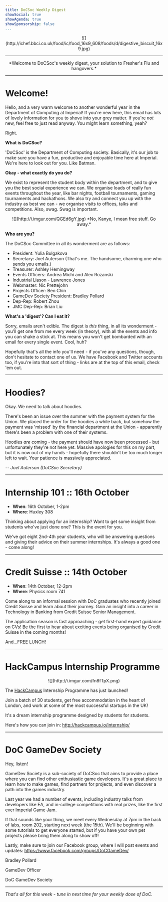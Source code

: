 ```yaml
---
title: DoCSoc Weekly Digest
showSocial: true
showAgenda: true
showSponsorship: false
...
```


<center>![](http://ichef.bbci.co.uk/food/ic/food_16x9_608/foods/d/digestive_biscuit_16x9.jpg)</center>

---

<center>*Welcome to DoCSoc's weekly digest, your solution to Fresher's Flu and hangovers.*</center>

---
 
# Welcome!

Hello, and a very warm welcome to another wonderful year in the Department of Computing at Imperial! If you're new here, this email has lots of lovely information for you to shove into your grey matter. If you're *not* new, feel free to just read anyway. You might learn something, yeah?

Right.

**What is DoCSoc?**

'DoCSoc' is the Department of Computing society. Basically, it's our job to make sure you have a fun, productive and enjoyable time here at Imperial. We're here to look out for you. Like Batman.

**Okay - what exactly do you do?**

We exist to represent the student body within the department, and to give you the best social experience we can. We organise loads of really fun events throughout the year, like bar nights, football tournaments, gaming tournaments and hackathons. We also try and connect you up with the industry as best we can - we organise visits to offices, talks and competitions. Also, swag. Swag is important.

<center>![](http://i.imgur.com/QGEd6gY.jpg)
*No, Kanye, I mean free stuff. Go away.*</center>

**Who are you?**

The DoCSoc Committee in all its wonderment are as follows:
* President: Yulia Bulgakova
* Secretary: Joel Auterson (That's me. The handsome, charming one who sends you emails.)
* Treasurer: Ashley Hemingway
* Events Officers: Andrea Michi and Alex Rozanski
* Industrial Liason - Lawrence Jones
* Webmaster: Nic Prettejohn
* Projects Officer: Ben Chin
* GameDev Society President: Bradley Pollard
* Dep-Rep: Robert Zhou
* JMC Dep-Rep: Brian Liu

**What's a 'digest'? Can I eat it?**

Sorry, emails aren't edible. The digest is *this* thing, in all its wonderment - you'll get one from me every week (in theory), with all the events and info you can shake a stick at. This means you won't get bombarded with an email for every single event. Cool, huh?

Hopefully that's all the info you'll need - if you've any questions, though, don't hesitate to contact one of us. We have Facebook and Twitter accounts too, if you're into that sort of thing - links are at the top of this email, check 'em out.

---

# Hoodies?

Okay. We need to talk about hoodies.

There's been an issue over the summer with the payment system for the Union. We placed the order for the hoodies a while back, but somehow the payment was 'missed' by the financial department at the Union - apparently there's been a problem with one of their systems.

Hoodies *are* coming - the payment should have now been processed - but unfortunately they're not here yet. Massive apologies for this on my part, but it is now out of my hands - hopefully there shouldn't be too much longer left to wait. Your patience is massively appreciated.

*-- Joel Auterson (DoCSoc Secretary)*

---

# Internship 101 :: 16th October

* **When**: 16th October,  1-2pm
* **Where**: Huxley 308

Thinking about applying for an internship? Want to get some insight from students who've just done one? This is the event for you.

We've got eight 2nd-4th year students, who will be answering questions and giving their advice on their summer internships. It's always a good one - come along!

---

# Credit Suisse :: 14th October

* **When**: 14th October, 12-2pm
* **Where**: Physics room 741

Come along to an informal session with DoC graduates who recently joined Credit Suisse and learn about their journey. Gain an insight into a career in Technology in Banking from Credit Suisse Senior Management.

The application season is fast approaching - get first-hand expert guidance on CVs! Be the first to hear about exciting events being organised by Credit Suisse in the coming months!

And...FREE LUNCH!

---

# HackCampus Internship Programme

<center>![](http://i.imgur.com/fn8fTpX.png)</center>

The [HackCampus](http://hackcampus.io) Internship Programme has just launched!

Join a batch of 30 students, get free accommodation in the heart of London, and work at some of the most successful startups in the UK!

It's a dream internship programme designed by students for students. 

Here's how you can join in:
http://hackcampus.io/internship/

---

# DoC GameDev Society

Hey, listen!

GameDev Society is a sub-society of DoCSoc that aims to provide a place where you can find other enthusiastic game developers. It's a great place to learn how to make games, find partners for projects, and even discover a path into the games industry.

Last year we had a number of events, including industry talks from developers like EA, and in-college competitions with real prizes, like the first ever Imperial Game Jam.

If that sounds like your thing, we meet every Wednesday at 7pm in the back of labs, room 202, starting next week (the 15th). We'll be beginning with some tutorials to get everyone started, but if you have your own pet projects please bring them along to show off!

Lastly, make sure to join our Facebook group, where I will post events and updates: https://www.facebook.com/groups/DoCGameDev/

Bradley Pollard

GameDev Officer

DoC GameDev Society

---

*That's all for this week - tune in next time for your weekly dose of DoC.*
